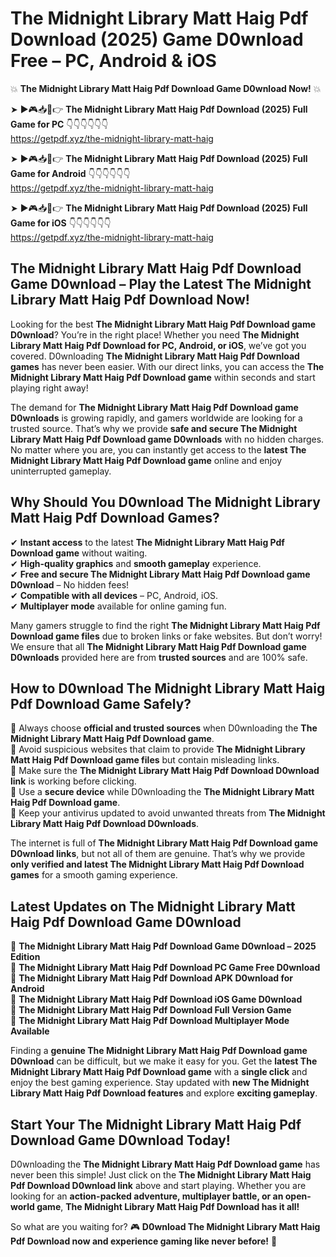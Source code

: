 # The Midnight Library Matt Haig Pdf Download (2025) Game D0wnload Free – PC, Android & iOS

💥 **The Midnight Library Matt Haig Pdf Download Game D0wnload Now!** 💥  

➤ ►🎮📥📱👉 **The Midnight Library Matt Haig Pdf Download (2025) Full Game for PC** 👇👇👇👇👇👇  
https://getpdf.xyz/the-midnight-library-matt-haig  

➤ ►🎮📥📱👉 **The Midnight Library Matt Haig Pdf Download (2025) Full Game for Android** 👇👇👇👇👇👇  
https://getpdf.xyz/the-midnight-library-matt-haig  

➤ ►🎮📥📱👉 **The Midnight Library Matt Haig Pdf Download (2025) Full Game for iOS** 👇👇👇👇👇👇  
https://getpdf.xyz/the-midnight-library-matt-haig  

## The Midnight Library Matt Haig Pdf Download Game D0wnload – Play the Latest The Midnight Library Matt Haig Pdf Download Now!

Looking for the best **The Midnight Library Matt Haig Pdf Download game D0wnload**? You’re in the right place! Whether you need **The Midnight Library Matt Haig Pdf Download for PC, Android, or iOS**, we’ve got you covered. D0wnloading **The Midnight Library Matt Haig Pdf Download games** has never been easier. With our direct links, you can access the **The Midnight Library Matt Haig Pdf Download game** within seconds and start playing right away!  

The demand for **The Midnight Library Matt Haig Pdf Download game D0wnloads** is growing rapidly, and gamers worldwide are looking for a trusted source. That’s why we provide **safe and secure The Midnight Library Matt Haig Pdf Download game D0wnloads** with no hidden charges. No matter where you are, you can instantly get access to the **latest The Midnight Library Matt Haig Pdf Download game** online and enjoy uninterrupted gameplay.  

## **Why Should You D0wnload The Midnight Library Matt Haig Pdf Download Games?**  

✔ **Instant access** to the latest **The Midnight Library Matt Haig Pdf Download game** without waiting.  
✔ **High-quality graphics** and **smooth gameplay** experience.  
✔ **Free and secure The Midnight Library Matt Haig Pdf Download game D0wnload** – No hidden fees!  
✔ **Compatible with all devices** – PC, Android, iOS.  
✔ **Multiplayer mode** available for online gaming fun.  

Many gamers struggle to find the right **The Midnight Library Matt Haig Pdf Download game files** due to broken links or fake websites. But don’t worry! We ensure that all **The Midnight Library Matt Haig Pdf Download game D0wnloads** provided here are from **trusted sources** and are 100% safe.  

## **How to D0wnload The Midnight Library Matt Haig Pdf Download Game Safely?**  

📌 Always choose **official and trusted sources** when D0wnloading the **The Midnight Library Matt Haig Pdf Download game**.  
📌 Avoid suspicious websites that claim to provide **The Midnight Library Matt Haig Pdf Download game files** but contain misleading links.  
📌 Make sure the **The Midnight Library Matt Haig Pdf Download D0wnload link** is working before clicking.  
📌 Use a **secure device** while D0wnloading the **The Midnight Library Matt Haig Pdf Download game**.  
📌 Keep your antivirus updated to avoid unwanted threats from **The Midnight Library Matt Haig Pdf Download D0wnloads**.  

The internet is full of **The Midnight Library Matt Haig Pdf Download game D0wnload links**, but not all of them are genuine. That’s why we provide **only verified and latest The Midnight Library Matt Haig Pdf Download games** for a smooth gaming experience.  

## **Latest Updates on The Midnight Library Matt Haig Pdf Download Game D0wnload**  

🔹 **The Midnight Library Matt Haig Pdf Download Game D0wnload – 2025 Edition**  
🔹 **The Midnight Library Matt Haig Pdf Download PC Game Free D0wnload**  
🔹 **The Midnight Library Matt Haig Pdf Download APK D0wnload for Android**  
🔹 **The Midnight Library Matt Haig Pdf Download iOS Game D0wnload**  
🔹 **The Midnight Library Matt Haig Pdf Download Full Version Game**  
🔹 **The Midnight Library Matt Haig Pdf Download Multiplayer Mode Available**  

Finding a **genuine The Midnight Library Matt Haig Pdf Download game D0wnload** can be difficult, but we make it easy for you. Get the **latest The Midnight Library Matt Haig Pdf Download game** with a **single click** and enjoy the best gaming experience. Stay updated with **new The Midnight Library Matt Haig Pdf Download features** and explore **exciting gameplay**.  

## **Start Your The Midnight Library Matt Haig Pdf Download Game D0wnload Today!**  

D0wnloading the **The Midnight Library Matt Haig Pdf Download game** has never been this simple! Just click on the **The Midnight Library Matt Haig Pdf Download D0wnload link** above and start playing. Whether you are looking for an **action-packed adventure, multiplayer battle, or an open-world game**, **The Midnight Library Matt Haig Pdf Download has it all!**  

So what are you waiting for? 🎮 **D0wnload The Midnight Library Matt Haig Pdf Download now and experience gaming like never before!** 🚀  